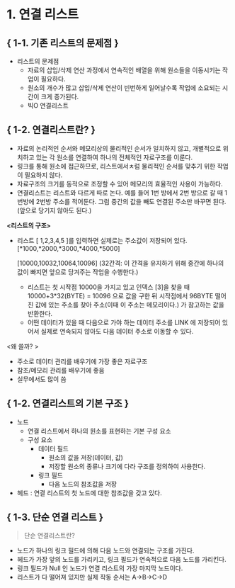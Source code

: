 # 1. 연결 리스트 
## { 1-1. 기존 리스트의 문제점 }
- 리스트의 문제점 
	- 자료의 삽입/삭제 연산 과정에서 연속적인 배열을 위해 원소들을 이동시키는 작업이 필요하다. 
	- 원소의 개수가 많고 삽입/삭제 연산이 빈번하게 일어날수록 작업에 소요되는 시간이 크게 증가된다. 
	 - 빅O 연결리스트 
	
## { 1-2. 연결리스트란? }

- 자료의 논리적인 순서와 메모리상의 물리적인 순서가 일치하지 않고, 개별적으로 위치하고 있는 각 원소를 연결하여 하나의 전체적인 자료구조를 이룬다.
- 링크를 통해 원소에 접근하므로, 리스트에서ㅊ럼 물리적인 순서를 맞추기 위한 작업이 필요하지 않다.
- 자료구조의 크기를 동적으로 조정할 수 있어 메모리의 효율적인 사용이 가능하다.
- 연결리스트는 리스트와 다르게 따로 논다. 예를 들어 1번 방에서 2번 방으로 갈 때 1번방에 2번방 주소를 적어둔다. 그럼 중간의 값을 빼도 연결된 주소만 바꾸면 된다. (앞으로 당기지 않아도 된다.)

**<리스트의 구조>**

- 리스트 [ 1,2,3,4,5 ]를 입력하면 실제로는 주소값이 저장되어 있다. [*1000,*2000,*3000,*4000,*5000]
    
    [10000,10032,10064,10096] (32간격: 이 간격을 유지하기 위해 중간에 하나의 값이 빠지면 앞으로 당겨주는 작업을 수행한다.)
    
    - 리스트는 첫 시작점 10000을 가지고 있고 인덱스 [3]을 찾을 때 10000+3*32(BYTE) = 10096 으로 값을 구한 뒤 시작점에서 96BYTE 떨어진 값에 있는 주소를 찾아 주소(이때 이 주소는 메모리이다.) 가 참고하는 값을 반환한다.
    - 어떤 데이터가 있을 때 다음으로 가야 하는 데이터 주소를 LINK 에 저장되어 있어서 실제로 연속되지 않아도 다음 데이터 주소로 이동할 수 있다.

<왜 쓸까? >

- 주소로 데이터 관리를 배우기에 가장 좋은 자료구조
- 참조/메모리 관리를 배우기에 좋음
- 실무에서도 많이 씀

## { 1-2. 연결리스트의 기본 구조 }

- 노드
    - 연결 리스트에서 하나의 원소를 표현하는 기본 구성 요소
    - 구성 요소
        - 데이터 필드
            - 원소의 값을 저장(데이터, 값)
            - 저장할 원소의 종류나 크기에 다라 구조를 정의하여 사용한다.
        - 링크 필드
            - 다음 노드의 참조값을 저장
- 헤드 : 연결 리스트의 첫 노드에 대한 참조값을 갖고 있다.

## { 1-3. 단순 연결 리스트 }

> 단순 연결리스트란?

- 노드가 하나의 링크 필드에 의해 다음 노드와 연결되는 구조를 가진다.
- 헤드가 가장 앞의 노드를 가리키고, 링크 필드가 연속적으로 다음 노드를 가리킨다.
- 링크 필드가 Null 인 노드가 연결 리스트의 가장 마지막 노드이다.
- 리스트가 다 떨어져 있지만 실제 작동 순서는 A→B→C→D